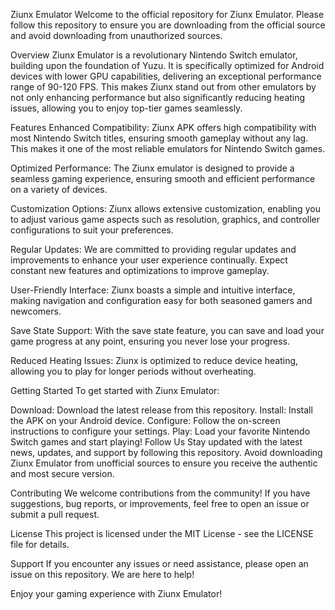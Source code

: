 Ziunx Emulator
Welcome to the official repository for Ziunx Emulator. Please follow this repository to ensure you are downloading from the official source and avoid downloading from unauthorized sources.

Overview
Ziunx Emulator is a revolutionary Nintendo Switch emulator, building upon the foundation of Yuzu. It is specifically optimized for Android devices with lower GPU capabilities, delivering an exceptional performance range of 90-120 FPS. This makes Ziunx stand out from other emulators by not only enhancing performance but also significantly reducing heating issues, allowing you to enjoy top-tier games seamlessly.

Features
Enhanced Compatibility: Ziunx APK offers high compatibility with most Nintendo Switch titles, ensuring smooth gameplay without any lag. This makes it one of the most reliable emulators for Nintendo Switch games.

Optimized Performance: The Ziunx emulator is designed to provide a seamless gaming experience, ensuring smooth and efficient performance on a variety of devices.

Customization Options: Ziunx allows extensive customization, enabling you to adjust various game aspects such as resolution, graphics, and controller configurations to suit your preferences.

Regular Updates: We are committed to providing regular updates and improvements to enhance your user experience continually. Expect constant new features and optimizations to improve gameplay.

User-Friendly Interface: Ziunx boasts a simple and intuitive interface, making navigation and configuration easy for both seasoned gamers and newcomers.

Save State Support: With the save state feature, you can save and load your game progress at any point, ensuring you never lose your progress.

Reduced Heating Issues: Ziunx is optimized to reduce device heating, allowing you to play for longer periods without overheating.

Getting Started
To get started with Ziunx Emulator:

Download: Download the latest release from this repository.
Install: Install the APK on your Android device.
Configure: Follow the on-screen instructions to configure your settings.
Play: Load your favorite Nintendo Switch games and start playing!
Follow Us
Stay updated with the latest news, updates, and support by following this repository. Avoid downloading Ziunx Emulator from unofficial sources to ensure you receive the authentic and most secure version.

Contributing
We welcome contributions from the community! If you have suggestions, bug reports, or improvements, feel free to open an issue or submit a pull request.

License
This project is licensed under the MIT License - see the LICENSE file for details.

Support
If you encounter any issues or need assistance, please open an issue on this repository. We are here to help!

Enjoy your gaming experience with Ziunx Emulator!
